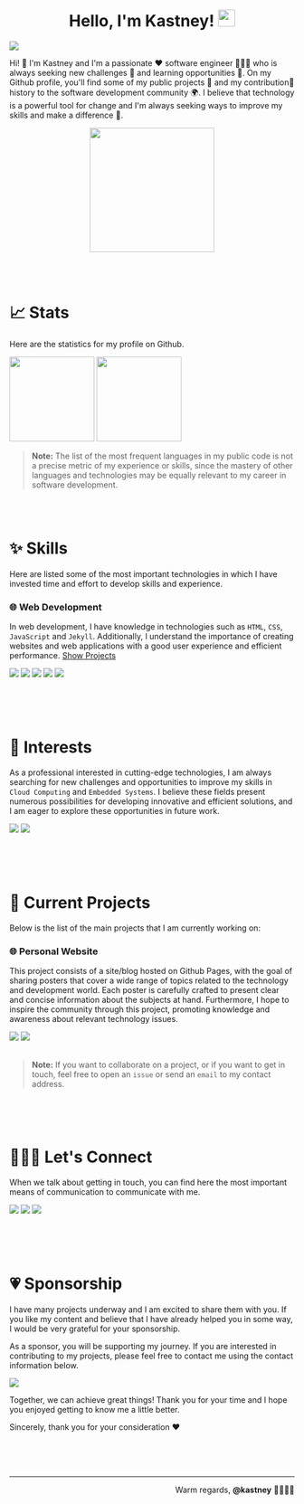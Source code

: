 <!-- Title -->
<h1 align="center">
    <b>Hello, I'm Kastney!</b>
    <picture>
        <img src="https://media.giphy.com/media/hvRJCLFzcasrR4ia7z/giphy.gif" width="30">
    </picture>
</h1>

<!-- Console Animation -->
<div align="left">
  <picture>
    <img src="https://readme-typing-svg.herokuapp.com?center=false&height=35&duration=7000&lines=🧑🏻‍💻+I'm+a+Software+Engineer;📰+I'm+a+Content+Creator;☁️+I'm+Studying+Cloud+Computing;🪐+I'm+an+Astronomy+Enthusiast;🐶😺+I'm+a+Dog+and+Cat+Lover;🕹️+I'm+a+Gaming+Fan;🏎️+I'm+a+Formula+One+Buff;🎸+I'm+a+Music+Aficionado">
  </picture>
</div>

<!-- Indroduction Section -->
Hi! 👋 I'm Kastney and I'm a passionate ❤️ software engineer 👨🏽‍🔬 who is always seeking new challenges 🎯 and learning opportunities 🌱. On my Github profile, you'll find some of my public projects 🚧 and my contribution🔗 history to the software development community 🌍. I believe that technology is a powerful tool for change and I'm always seeking ways to improve my skills and make a difference 🙂.

<!-- Streak Stats -->
<div align="center">
    <picture>
        <img src="https://streak-stats.demolab.com?user=kastney&hide_border=true&background=00000000&theme=tokyonight" height="220px"/>
    </picture>
</div>

<br><br>

<!-- Stats Section -->
# **📈 Stats**

Here are the statistics for my profile on Github.

<div>
    <!-- Github Stats -->
    <picture>
        <img src="https://github-readme-stats.vercel.app/api?username=kastney&show_icons=true&count_private=true&custom_title=Kastney's%20GitHub%20Stats&hide_border=true&theme=tokyonight&bg_color=00000000&hide=issues,contribs" height="150px"/>
    </picture>
    <!-- Github Top Languages -->
    <picture>
        <img src="https://github-readme-stats.vercel.app/api/top-langs/?username=kastney&layout=compact&hide_border=true&langs_count=10&exclude_repo=TIMEG&theme=tokyonight&&bg_color=00000000" height="150px"/>
    </picture>
</div>

> **Note:**
> The list of the most frequent languages in my public code is not a precise metric of my experience or skills, since the mastery of other languages and technologies may be equally relevant to my career in software development.

<br><br>

<!-- Skills Section -->
# **✨ Skills**

Here are listed some of the most important technologies in which I have invested time and effort to develop skills and experience.

### **🌐 Web Development**
In web development, I have knowledge in technologies such as `HTML`, `CSS`, `JavaScript` and `Jekyll`. Additionally, I understand the importance of creating websites and web applications with a good user experience and efficient performance.
[Show Projects](https://github.com/kastney?tab=repositories&q=website&type=&language=&sort=stargazers)

<div>
    <picture><img src="https://img.shields.io/badge/HTML_5-E34F26?logo=html5&logoColor=white&style=for-the-badge"></picture>
    <picture><img src="https://img.shields.io/badge/CSS_3-1572B6?logo=css3&logoColor=white&style=for-the-badge"></picture>
    <picture><img src="https://img.shields.io/badge/JavaScript-F7DF1E?logo=javascript&logoColor=444444&style=for-the-badge"></picture>
    <picture><img src="https://img.shields.io/badge/Ruby-CC342D?logo=ruby&logoColor=white&style=for-the-badge"></picture>
    <picture><img src="https://img.shields.io/badge/Jekyll-CC0000?logo=jekyll&logoColor=white&style=for-the-badge"></picture>
</div>

<br><br><br>

<!-- Interests Section -->
# **🌱 Interests**

As a professional interested in cutting-edge technologies, I am always searching for new challenges and opportunities to improve my skills in `Cloud Computing` and `Embedded Systems`. I believe these fields present numerous possibilities for developing innovative and efficient solutions, and I am eager to explore these opportunities in future work.
<div>
    <picture><img src="https://img.shields.io/badge/Azure-0078D4?logo=microsoftazure&logoColor=white&style=for-the-badge"></picture>
    <picture><img src="https://img.shields.io/badge/Arduino-00979D?logo=arduino&logoColor=white&style=for-the-badge"></picture>
</div>

<br><br><br>

<!-- Current Projects Section -->
# **🚧 Current Projects**

Below is the list of the main projects that I am currently working on:

### **🌐 Personal Website**

This project consists of a site/blog hosted on Github Pages, with the goal of sharing posters that cover a wide range of topics related to the technology and development world. Each poster is carefully crafted to present clear and concise information about the subjects at hand. Furthermore, I hope to inspire the community through this project, promoting knowledge and awareness about relevant technology issues.

<div>
    <a href="https://github.com/kastney/kastney.github.io"><img src="https://img.shields.io/badge/Repository-444444?&logo=gitHub&logoColor=white&style=for-the-badge"></a>
    <a href="https://kastney.github.io/"><img src="https://img.shields.io/badge/Personal_Website-008cff?&style=for-the-badge"></a>
</div>

<br>

> **Note:**
> If you want to collaborate on a project, or if you want to get in touch, feel free to open an `issue` or send an `email` to my contact address.

<br><br><br>

<!-- Connect Section -->
# **🙋🏻‍♂️ Let's Connect**

When we talk about getting in touch, you can find here the most important means of communication to communicate with me.

<div>
    <a href="https://twitter.com/kastney"><img src="https://img.shields.io/badge/Twitter-00acee?logo=twitter&logoColor=white&style=for-the-badge"></a>
    <a href="https://instagram.com/kastney"><img src="https://img.shields.io/badge/Instagram-C13584?logo=instagram&logoColor=white&style=for-the-badge"></a>
    <a href="mailto:kastney@gmail.com"><img src="https://img.shields.io/badge/Gmail-db4a39?logo=gmail&logoColor=white&style=for-the-badge"></a>
</div>

<br><br><br>

<!-- Sponsorship Section -->
# **💗 Sponsorship**

I have many projects underway and I am excited to share them with you. If you like my content and believe that I have already helped you in some way, I would be very grateful for your sponsorship.

As a sponsor, you will be supporting my journey. If you are interested in contributing to my projects, please feel free to contact me using the contact information below.

<div>
    <a href="https://ko-fi.com/kastney"><img src="https://img.shields.io/badge/Ko_fi-FF5E5B?logo=kofi&logoColor=white&style=for-the-badge"></a>
</div>

Together, we can achieve great things! Thank you for your time and I hope you enjoyed getting to know me a little better.

Sincerely, thank you for your consideration ❤️

<br><br><br>

---

<div align="right">
    Warm regards, <b>@kastney</b> 🫱🏼‍🫲🏻
</div>
